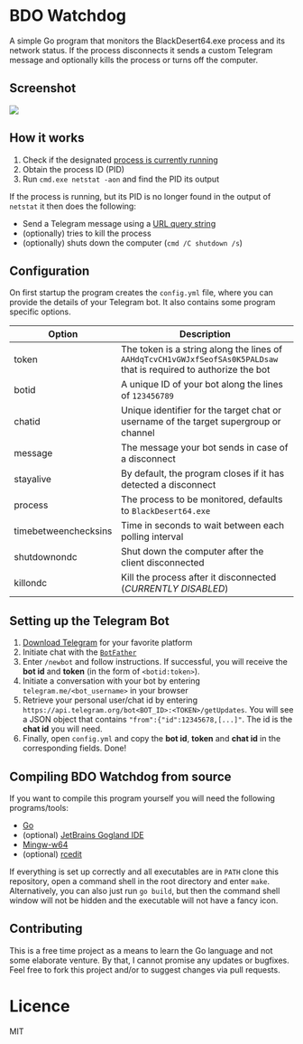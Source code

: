 # BDO Watchdog

A simple Go program that monitors the BlackDesert64.exe process and its network status. If the process disconnects it sends a custom Telegram message and optionally kills the process or turns off the computer.

## Screenshot 

![](http://i.imgur.com/LJiD11n.png)

## How it works

1. Check if the designated [process is currently running](https://github.com/mitchellh/go-ps)
2. Obtain the process ID (PID)
3. Run `cmd.exe netstat -aon` and find the PID its output

If the process is running, but its PID is no longer found in the output of `netstat` it then does the following:

- Send a Telegram message using a [URL query string](https://core.telegram.org/bots/api#making-requests)
- (optionally) tries to kill the process
- (optionally) shuts down the computer (`cmd /C shutdown /s`)

## Configuration

On first startup the program creates the `config.yml` file, where you can provide the details of your Telegram bot. It also contains some program specific options.

Option | Description
-------| -----------
token | The token is a string along the lines of `AAHdqTcvCH1vGWJxfSeofSAs0K5PALDsaw` that is required to authorize the bot
botid | A unique ID of your bot along the lines of `123456789`
chatid | Unique identifier for the target chat or username of the target supergroup or channel
message | The message your bot sends in case of a disconnect
stayalive | By default, the program closes if it has detected a disconnect
process | The process to be monitored, defaults to `BlackDesert64.exe`
timebetweenchecksins | Time in seconds to wait between each polling interval
shutdownondc | Shut down the computer after the client disconnected
killondc | Kill the process after it disconnected (*CURRENTLY DISABLED*)

## Setting up the Telegram Bot

1. [Download Telegram](https://telegram.org/) for your favorite platform
2. Initiate chat with the [`BotFather`](https://telegram.me/botfather)
3. Enter `/newbot` and follow instructions. If successful, you will receive the **bot id** and **token** (in the form of `<botid:token>`).
4. Initiate a conversation with your bot by entering `telegram.me/<bot_username>` in your browser
5. Retrieve your personal user/chat id by entering `https://api.telegram.org/bot<BOT_ID>:<TOKEN>/getUpdates`. You will see a JSON object that contains `"from":{"id":12345678,[...]"`. The id is the **chat id** you will need.
6. Finally, open `config.yml` and copy the **bot id**, **token** and **chat id** in the corresponding fields. Done!

## Compiling BDO Watchdog from source

If you want to compile this program yourself you will need the following programs/tools:

* [Go](https://golang.org/doc/install)
* (optional) [JetBrains Gogland IDE](https://www.jetbrains.com/go/)
* [Mingw-w64](https://mingw-w64.org/doku.php)
* (optional) [rcedit](https://github.com/electron/rcedit/releases)

If everything is set up correctly and all executables are in `PATH` clone this repository, open a command shell in the root directory and enter `make`. Alternatively, you can also just run `go build`, but then the command shell window will not be hidden and the executable will not have a fancy icon.

## Contributing

This is a free time project as a means to learn the Go language and not some elaborate venture. By that, I cannot promise any updates or bugfixes. Feel free to fork this project and/or to suggest changes via pull requests.

# Licence
MIT
